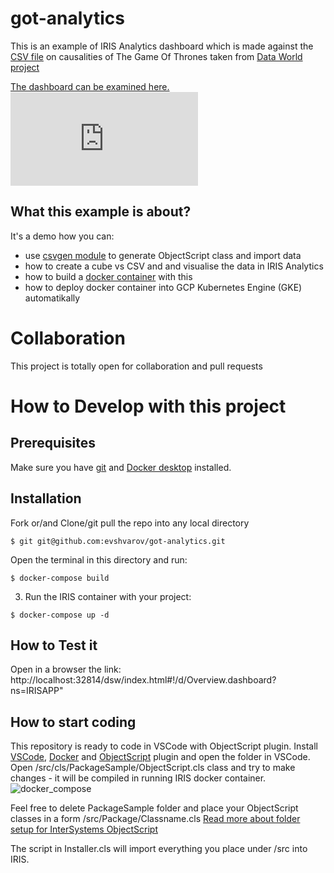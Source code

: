# got-analytics
This is an example of IRIS Analytics dashboard which is made against the [CSV file](https://github.com/evshvarov/got-analytics/blob/master/data/game_of_thrones_deaths_collecti.csv) on causalities of The Game Of Thrones taken from [Data World project](https://data.world/datasaurusrex/game-of-thones-deaths)

[The dashboard can be examined here.](http://35.205.133.201:52773/dsw/index.html#!/d/Overview.dashboard?ns=IRISAPP)
![Dashboard](http://35.205.133.201:52773/dsw/index.html#!/d/Overview.dashboard?ns=IRISAPP)

## What this example is about?
It's a demo how you can:
- use [csvgen module](https://openexchange.intersystems.com/package/csvgen) to generate ObjectScript class and import data
- how to create a cube vs CSV and and visualise the data in IRIS Analytics
- how to build a [docker container](https://github.com/evshvarov/got-analytics/blob/master/Dockerfile) with this
- how to deploy docker container into GCP Kubernetes Engine (GKE) automatikally

# Collaboration
This project is totally open for collaboration and pull requests

# How to Develop with this project

## Prerequisites
Make sure you have [git](https://git-scm.com/book/en/v2/Getting-Started-Installing-Git) and [Docker desktop](https://www.docker.com/products/docker-desktop) installed.

## Installation 

Fork or/and Clone/git pull the repo into any local directory

```
$ git git@github.com:evshvarov/got-analytics.git
```

Open the terminal in this directory and run:

```
$ docker-compose build
```

3. Run the IRIS container with your project:

```
$ docker-compose up -d
```

## How to Test it

Open in a browser the link: http://localhost:32814/dsw/index.html#!/d/Overview.dashboard?ns=IRISAPP"


## How to start coding
This repository is ready to code in VSCode with ObjectScript plugin.
Install [VSCode](https://code.visualstudio.com/), [Docker](https://marketplace.visualstudio.com/items?itemName=ms-azuretools.vscode-docker) and [ObjectScript](https://marketplace.visualstudio.com/items?itemName=daimor.vscode-objectscript) plugin and open the folder in VSCode.
Open /src/cls/PackageSample/ObjectScript.cls class and try to make changes - it will be compiled in running IRIS docker container.
![docker_compose](https://user-images.githubusercontent.com/2781759/76656929-0f2e5700-6547-11ea-9cc9-486a5641c51d.gif)

Feel free to delete PackageSample folder and place your ObjectScript classes in a form
/src/Package/Classname.cls
[Read more about folder setup for InterSystems ObjectScript](https://community.intersystems.com/post/simplified-objectscript-source-folder-structure-package-manager)

The script in Installer.cls will import everything you place under /src into IRIS.

